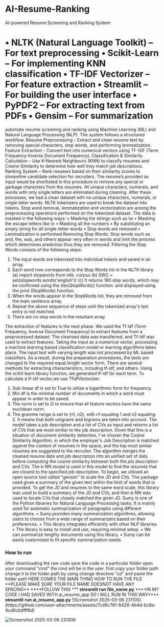 # AI-Resume-Ranking
AI-powered Resume Screening and Ranking System
<h1>•	NLTK (Natural Language Toolkit) – For text preprocessing
•	Scikit-Learn – For implementing KNN classification
•	TF-IDF Vectorizer – For feature extraction
•	Streamlit – For building the user interface
•	PyPDF2 – For extracting text from PDFs
•	Gensim – For summarization
</h1>

automate resume screening and ranking using Machine Learning (ML) and Natural Language Processing (NLP). The system follows a structured workflow.
Resume Preprocessing – Extract and clean resume text by removing special characters, stop words, and performing lemmatization.
Feature Extraction – Convert text into numerical vectors using TF-IDF (Term Frequency-Inverse Document Frequency).
Classification & Similarity Calculation – Use K-Nearest Neighbours (KNN) to classify resumes and Cosine Similarity to determine how well they match job descriptions.
Ranking System – Rank resumes based on their similarity scores to streamline candidate selection for recruiters.
The resume’s provided as input would be shortlisted in this procedure to remove any special or garbage characters from the resumes. All unique characters, numerals, and words with only single letters are eliminated during cleaning. After these processes, we had a clean dataset with no unique characters, numerals, or single letter words. NLTK tokenizers are used to break the dataset into tokens. Stop word removal, lemmatization and vectorization are among the preprocessing operations performed on the tokenized dataset.
The data is masked in the following ways:
•	Masking the strings such as \w 
•	Masking the escape letters like \n 
•	Masking all the numbers 
•	By substituting an empty string for all single-letter words 
•	Stop words are removed • Lemmatization is performed
Removing Stop Words: Stop words such as and, the, was, and others appear very often in words and limit the process which determines prediction thus they are removed. Filtering the Stop Words consists of the following steps: 
1.	The input words are tokenized into individual tokens and saved in an array. 
2.	Each word now corresponds to the Stop Words list in the NLTK library.
(a)	import stopwords from nltk. corpus
(b)	SW[] = set(stopwords.words('english'))
(c)	It returns 180 stop words, which may be confirmed using the (len(StopWords)) function. and displayed using the print (StopWords) function.
3.	When the words appear in the StopWords list, they are removed from the main sentence array. 
4.	Repeat the above sequence of steps until the tokenized array's last entry is not matched. 
5.	There are no stop words in the resultant array.

The extraction of features is the next phase. We used the Tf Idf (Term Frequency, Inverse Document Frequency) to extract features from a preprocessed dataset. The cleansed data was transferred, and Tf-Idf was used to extract features. Taking the input as a numerical vector, processing a machine learning based classification model or learning algorithms takes place. The input text with varying length was not processed by ML based classifiers. As a result, during the preparation procedures, the texts are changed to the required equal length vector form. There are several methods for extracting characteristics, including tf-idf, and others. Using the scikit learn library function, we generated tf-idf for each term. To calculate a tf-idf vector,we use TfidfVectorizer: 
1.	Sub-linear df is set to True to utilise a logarithmic form for frequency. 
2.	Min df is the minimal number of documents in which a word must appear in order to be saved. 
3.	The norm is set to l2 to ensure that all feature vectors have the same euclidean norm.
4.	The gramme range is set to (n1, n2), with n1 equaling 1 and n2 equaling 2. It means that both unigrams and bigrams are taken into account.
The model takes a job description and a list of CVs as input and returns a list of CVs that are most similar to the job description. 
Given that this is a situation of document similarity detection, I've chosen the Cosine Similarity Algorithm, in which the employer's Job Description is matched against the content of resumes in the space, and the top most similar resumes are suggested to the recruiter. The algorithm merges the cleaned resume data and job description into an unified set of data before computing the cosine similarity between both the job description and CVs. 
The k-NN model is used in this model to find the resumes that are closest to the specified job description. To begin, we utilised an open source tool called "gensim" to scale the JD and CVs. The package used gives a summary of the given text within the limit of words that is provided. To get the JD and resumes to the same word scale, this library was used to build a summary of the JD and CVs, and then k-NN was used to locate CVs that closely matched the given JD.
Sumy is one of the Python libraries for Natural Language Processing tasks. It is mainly used for automatic summarization of paragraphs using different algorithms.
•	Sumy provides many summarization algorithms, allowing users to choose from a wide range of summarizers based on their preferences.
•	This library integrates efficiently with other NLP libraries.
•	The library is easy to install and use, requiring minimal setup.
•	We can summarize lengthy documents using this library.
•	Sumy can be easily customized to fit specific summarization needs.

<h3>How to run</h3>
After downloading the raw code save the code in a particular folder
open your command "cmd" the cmd will be in the user.
first copy your folder path
change it to the folder path by using change directore "cd" and paste the folder path
HERE COMES THE MAIN THING HOW TO RUN THE FILE
**PLEASE MAKE SURE YOUR FILE NAME DOESNOT HAVE ANY SPACING**
****FOLLOW THIS ***
<b>streamlit run file_name.py</b>
****IN MY CODE I HAD SAVED WITH ai_resume_app SO I WILL RUN IN THIS WAY****
<b>streamlit run ai_resume_app.py</b>
![Screenshot 2025-03-06 231105](https://github.com/user-attachments/assets/7cd9c761-6426-4b4d-bc8a-4cd6cbdfff6d)

![Screenshot 2025-03-06 231306](https://github.com/user-attachments/assets/e0fbae58-7e23-4952-bbf5-a44b0c11e235)
